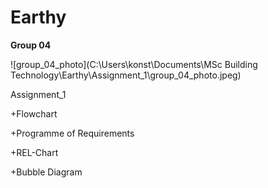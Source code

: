 <!-- my-page.html --> 
  
# Earthy

**Group 04**

![group_04_photo](C:\Users\konst\Documents\MSc Building Technology\Earthy\Assignment_1\group_04_photo.jpeg)

Assignment_1



+Flowchart

+Programme of Requirements

+REL-Chart 

+Bubble Diagram
